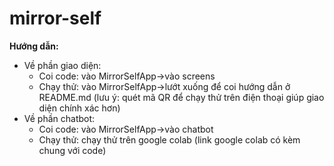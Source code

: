 # mirror-self
**Hướng dẫn:** <br>
- Về phần giao diện:<br>
  - Coi code: vào MirrorSelfApp->vào screens<br>
  - Chạy thử: vào MirrorSelfApp->lướt xuống để coi hướng dẫn ở README.md (lưu ý: quét mã QR để chạy thử trên điện thoại giúp giao diện chính xác hơn)<br>
- Về phần chatbot:<br>
  - Coi code: vào MirrorSelfApp->vào chatbot<br>
  - Chạy thử: chạy thử trên google colab (link google colab có kèm chung với code)<br>
